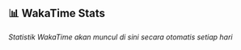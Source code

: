 ## 📊 WakaTime Stats

<!--START_SECTION:waka-->
*Statistik WakaTime akan muncul di sini secara otomatis setiap hari*
<!--END_SECTION:waka-->
